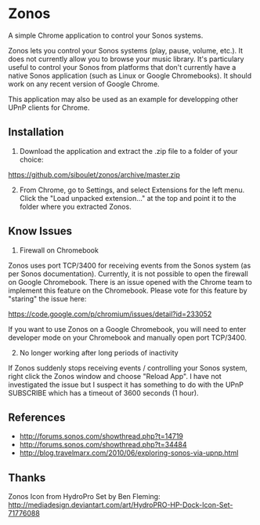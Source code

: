 Zonos
=====

A simple Chrome application to control your Sonos systems.

Zonos lets you control your Sonos systems (play, pause, volume, etc.). It does not currently allow
you to browse your music library. It's particulary useful to control your Sonos from platforms
that don't currently have a native Sonos application (such as Linux or Google Chromebooks). It
should work on any recent version of Google Chrome.

This application may also be used as an example for developping other UPnP clients for Chrome.

## Installation

1. Download the application and extract the .zip file to a folder of your choice:

https://github.com/siboulet/zonos/archive/master.zip

2. From Chrome, go to Settings, and select Extensions for the left menu. Click the "Load unpacked
extension..." at the top and point it to the folder where you extracted Zonos.

## Know Issues

1. Firewall on Chromebook

Zonos uses port TCP/3400 for receiving events from the Sonos system (as per Sonos documentation).
Currently, it is not possible to open the firewall on Google Chromebook. There is an issue opened
with the Chrome team to implement this feature on the Chromebook. Please vote for this feature by
"staring" the issue here:

https://code.google.com/p/chromium/issues/detail?id=233052

If you want to use Zonos on a Google Chromebook, you will need to enter developer mode on your
Chromebook and manually open port TCP/3400.

2. No longer working after long periods of inactivity

If Zonos suddenly stops receiving events / controlling your Sonos system, right click the Zonos
window and choose "Reload App". I have not investigated the issue but I suspect it has something
to do with the UPnP SUBSCRIBE which has a timeout of 3600 seconds (1 hour).

## References

* http://forums.sonos.com/showthread.php?t=14719
* http://forums.sonos.com/showthread.php?t=34484
* http://blog.travelmarx.com/2010/06/exploring-sonos-via-upnp.html

## Thanks
Zonos Icon from HydroPro Set by Ben Fleming: http://mediadesign.deviantart.com/art/HydroPRO-HP-Dock-Icon-Set-71776088
